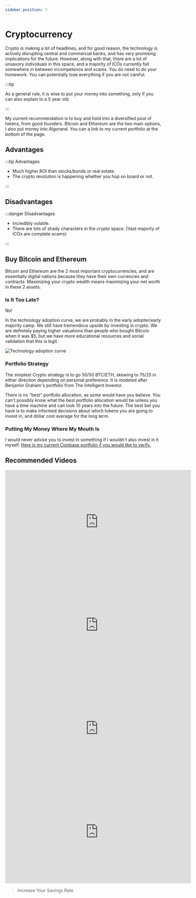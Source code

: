 ```yaml
---
sidebar_position: 7
---
```


# Cryptocurrency

Crypto is making a lot of headlines, and for good reason, the technology is actively disrupting central and commercial banks, and has very promising implications for the future. However, along with that, there are a lot of unsavory individuals in this space, and a majority of ICOs currently fall somewhere in between incompetence and scams. You do need to do your homework. You can potentially lose everything if you are not careful.

:::tip 

As a general rule, it is wise to put your money into something, only if you can also explain to a 5 year old. 

:::

My current recommendation is to buy and hold into a diversified pool of tokens, from good founders. Bitcoin and Ethereum are the two main options, I also put money into Algorand. You can a link to my current portfolio at the bottom of the page.

## Advantages

:::tip Advantages

- Much higher ROI than stocks/bonds or real estate.
- The crypto revolution is happening whether you hop on board or not.

:::

## Disadvantages

:::danger Disadvantages

- Incredibly volatile.
- There are lots of shady characters in the crypto space. (Vast majority of ICOs are complete scams)

:::

## Buy Bitcoin and Ethereum

Bitcoin and Ethereum are the 2 most important cryptocurrencies, and are essentially digital nations because they have their own currencies and contracts. Maximizing your crypto wealth means maximizing your net worth in these 2 assets.

### Is It Too Late?

No! 

In the technology adoption curve, we are probably in the early adopter/early majority camp. We still have tremendous upside by investing in crypto. We are definitely paying higher valuations than people who bought Bitcoin when it was $5, but we have more educational resources and social validation that this is legit. 

![Technology adoption curve](/img/technology-adoption.svg)

### Portfolio Strategy

The simplest Crypto strategy is to go 50/50 BTC/ETH, skewing to 75/25 in either direction depending on personal preference. It is modeled after Benjamin Graham's portfolio from The Intelligent Investor.

There is no "best" portfolio allocation, as some would have you believe. You can't possibly know what the best portfolio allocation would be unless you have a time machine and can look 10 years into the future. The best bet you have is to make informed decisions about which tokens you are going to invest in, and dollar cost average for the long term.

### Putting My Money Where My Mouth Is

I would never advise you to invest in something if I wouldn't also invest in it myself. [Here is my current Coinbase portfolio if you would like to verify.](https://www.coinbase.com/portfolio/1a111208-34ea-4a02-beef-3b7f6d3102d6?utm_source=share&utm_platform=iOS)

## Recommended Videos

<iframe width="600" height="333" src="https://www.youtube.com/embed/Xb4g8LzcFSI" title="YouTube video player" frameborder="0" allow="accelerometer; autoplay; clipboard-write; encrypted-media; gyroscope; picture-in-picture" allowfullscreen></iframe>
<iframe width="600" height="333" src="https://www.youtube.com/embed/MhldkvdS_rM" title="YouTube video player" frameborder="0" allow="accelerometer; autoplay; clipboard-write; encrypted-media; gyroscope; picture-in-picture" allowfullscreen></iframe>
<iframe width="600" height="333" src="https://www.youtube.com/embed/G80Jq6ZwnOY" title="YouTube video player" frameborder="0" allow="accelerometer; autoplay; clipboard-write; encrypted-media; gyroscope; picture-in-picture" allowfullscreen></iframe>
<iframe width="600" height="333" src="https://www.youtube.com/embed/EH6vE97qIP4" title="YouTube video player" frameborder="0" allow="accelerometer; autoplay; clipboard-write; encrypted-media; gyroscope; picture-in-picture" allowfullscreen></iframe>

>Increase Your Savings Rate